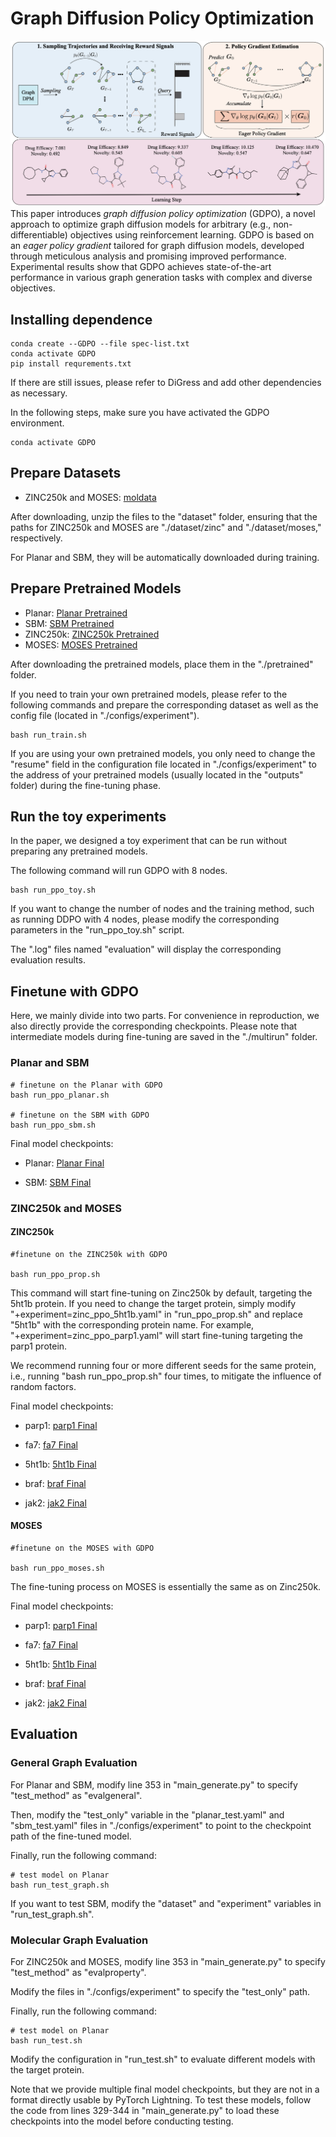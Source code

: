 # Graph Diffusion Policy Optimization
![teaser](fig/teaser.png)
This paper introduces $\textit{graph diffusion policy optimization}$ (GDPO), a novel approach to optimize graph diffusion models for arbitrary (e.g., non-differentiable) objectives using reinforcement learning. GDPO is based on an $\textit{eager policy gradient}$ tailored for graph diffusion models, developed through meticulous analysis and promising improved performance. Experimental results show that GDPO achieves state-of-the-art performance in various graph generation tasks with complex and diverse objectives.
## Installing dependence
```
conda create --GDPO --file spec-list.txt
conda activate GDPO
pip install requrements.txt
```
If there are still issues, please refer to DiGress and add other dependencies as necessary.

In the following steps, make sure you have activated the GDPO environment.
```
conda activate GDPO
```
## Prepare Datasets
* ZINC250k and MOSES: [moldata](https://drive.google.com/file/d/1OlNGQCb-CrvUCF9jDVGyTNd78HuEG88q/view?usp=drive_link)

After downloading, unzip the files to the "dataset" folder, ensuring that the paths for ZINC250k and MOSES are "./dataset/zinc" and "./dataset/moses," respectively.

For Planar and SBM, they will be automatically downloaded during training.
## Prepare Pretrained Models
* Planar: [Planar Pretrained](https://drive.google.com/file/d/1jktMazwxjSb6jMEUSSYQmZ5V0JFNQdaS/view?usp=drive_link)
* SBM: [SBM Pretrained](https://drive.google.com/file/d/1KlJQ4H43q_IEMhvJO22vE1g22X2MjHjk/view?usp=drive_link)
* ZINC250k: [ZINC250k Pretrained](https://drive.google.com/file/d/1jktMazwxjSb6jMEUSSYQmZ5V0JFNQdaS/view?usp=drive_link)
* MOSES: [MOSES Pretrained](https://drive.google.com/file/d/1eQJPPp_6QirfDisUIU1t4aBoepOWbl2l/view?usp=drive_link)

After downloading the pretrained models, place them in the "./pretrained" folder.

If you need to train your own pretrained models, please refer to the following commands and prepare the corresponding dataset as well as the config file (located in "./configs/experiment").
```
bash run_train.sh
```

If you are using your own pretrained models, you only need to change the "resume" field in the configuration file located in "./configs/experiment" to the address of your pretrained models (usually located in the "outputs" folder) during the fine-tuning phase.

## Run the toy experiments
In the paper, we designed a toy experiment that can be run without preparing any pretrained models.

The following command will run GDPO with 8 nodes.

```
bash run_ppo_toy.sh
```

If you want to change the number of nodes and the training method, such as running DDPO with 4 nodes, please modify the corresponding parameters in the "run_ppo_toy.sh" script.

The ".log" files named "evaluation" will display the corresponding evaluation results.

## Finetune with GDPO
Here, we mainly divide into two parts. For convenience in reproduction, we also directly provide the corresponding checkpoints. Please note that intermediate models during fine-tuning are saved in the "./multirun" folder.

### Planar and SBM

```
# finetune on the Planar with GDPO
bash run_ppo_planar.sh

# finetune on the SBM with GDPO
bash run_ppo_sbm.sh
```

Final model checkpoints:
* Planar: [Planar Final](https://drive.google.com/file/d/1u3mMInbnMKW7jRLn91MR8ceKyVziccLR/view?usp=drive_link)

* SBM: [SBM Final](https://drive.google.com/file/d/1uXh3NhYiJgokraYhEoxf3r0L-Nb5Qkvb/view?usp=drive_link)
### ZINC250k and MOSES
#### ZINC250k

```
#finetune on the ZINC250k with GDPO

bash run_ppo_prop.sh
```
This command will start fine-tuning on Zinc250k by default, targeting the 5ht1b protein. If you need to change the target protein, simply modify "+experiment=zinc_ppo_5ht1b.yaml" in "run_ppo_prop.sh" and replace "5ht1b" with the corresponding protein name. For example, "+experiment=zinc_ppo_parp1.yaml" will start fine-tuning targeting the parp1 protein.

We recommend running four or more different seeds for the same protein, i.e., running "bash run_ppo_prop.sh" four times, to mitigate the influence of random factors.

Final model checkpoints:
* parp1: [parp1 Final](https://drive.google.com/file/d/1oFCM16Gu_f2H0v8SvOqPsRTEm4sc-RLD/view?usp=drive_link)

* fa7: [fa7 Final](https://drive.google.com/file/d/1fitQT223-k9V3Fspxg4spD-1ncfbNE1G/view?usp=drive_link)

* 5ht1b: [5ht1b Final](https://drive.google.com/file/d/1vyirPjNg-XwRlmjHlojeKzLmZFxfkHN5/view?usp=drive_link)

* braf: [braf Final](https://drive.google.com/file/d/1fcz8LBqzUE_p1x_vE9dJgPZ5GU_bYaEB/view?usp=drive_link)

* jak2: [jak2 Final](https://drive.google.com/file/d/1-Elg_Uai0h4P77XkorIj8K2ch_zaLISy/view?usp=drive_link)

#### MOSES
```
#finetune on the MOSES with GDPO

bash run_ppo_moses.sh
```
The fine-tuning process on MOSES is essentially the same as on Zinc250k.

Final model checkpoints:
* parp1: [parp1 Final](https://drive.google.com/file/d/1bWqVMFj-ImiM84DFTLm7MfQeDSO3fBgY/view?usp=drive_link)

* fa7: [fa7 Final](https://drive.google.com/file/d/19_LLEn19IxbxKj-y4W_iwV8Wo56sFQf0/view?usp=drive_link)

* 5ht1b: [5ht1b Final](https://drive.google.com/file/d/1fZQChplyD2d5wGuz7QOw1EzqjmPZb9wv/view?usp=drive_link)

* braf: [braf Final](https://drive.google.com/file/d/1W8PzdnrLNSANeLve5VGv1QA0wMe8xtvK/view?usp=drive_link)

* jak2: [jak2 Final](https://drive.google.com/file/d/1aZ-czA6TcPKWg4tToEriwGyJ1hpcXeTt/view?usp=drive_link)

## Evaluation

### General Graph Evaluation
For Planar and SBM, modify line 353 in "main_generate.py" to specify "test_method" as "evalgeneral".

Then, modify the "test_only" variable in the "planar_test.yaml" and "sbm_test.yaml" files in "./configs/experiment" to point to the checkpoint path of the fine-tuned model.

Finally, run the following command:

```
# test model on Planar
bash run_test_graph.sh
```
If you want to test SBM, modify the "dataset" and "experiment" variables in "run_test_graph.sh".

### Molecular Graph Evaluation
For ZINC250k and MOSES, modify line 353 in "main_generate.py" to specify "test_method" as "evalproperty".

Modify the files in "./configs/experiment" to specify the "test_only" path.

Finally, run the following command:

```
# test model on Planar
bash run_test.sh
```
Modify the configuration in "run_test.sh" to evaluate different models with the target protein.

Note that we provide multiple final model checkpoints, but they are not in a format directly usable by PyTorch Lightning. To test these models, follow the code from lines 329-344 in "main_generate.py" to load these checkpoints into the model before conducting testing.